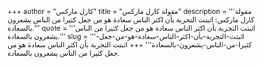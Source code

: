 +++
author = "كارل ماركس"
title = "مقولة كارل ماركس"
description = '''مقولة كارل ماركس: اثبتت التجربة بأن اكثر الناس سعادة هو من جعل كثيرا من الناس يشعرون بالسعادة.'''
quote = '''اثبتت التجربة بأن اكثر الناس سعادة هو من جعل كثيرا من الناس يشعرون بالسعادة.'''
slug = '''اثبتت-التجربة-بأن-اكثر-الناس-سعادة-هو-من-جعل-كثيرا-من-الناس-يشعرون-بالسعادة'''
+++
اثبتت التجربة بأن اكثر الناس سعادة هو من جعل كثيرا من الناس يشعرون بالسعادة.
